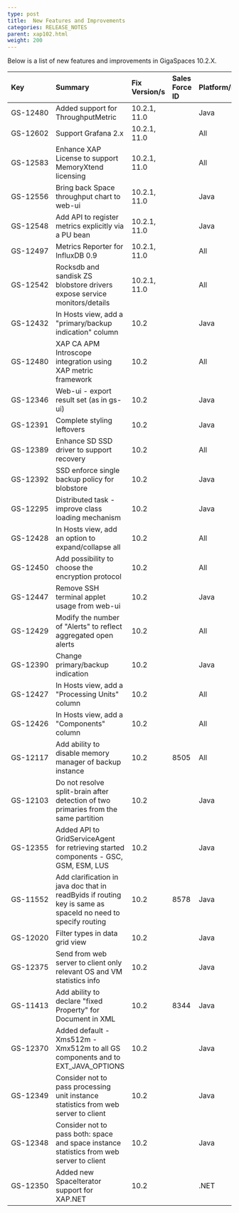 ```yaml
---
type: post
title:  New Features and Improvements
categories: RELEASE_NOTES
parent: xap102.html
weight: 200
---
```




Below is a list of new features and improvements in GigaSpaces 10.2.X.



| Key | Summary | Fix Version/s | Sales<br>Force ID | Platform/s|
|:-------|:------|:------------|:------------|:----------|
|  <nobr>GS-12480</nobr> | Added support for ThroughputMetric | 10.2.1, 11.0 |  | Java |
| GS-12602 | Support Grafana 2.x | 10.2.1, 11.0 |  | All |
| GS-12583 | Enhance XAP License to support MemoryXtend licensing | 10.2.1, 11.0 |  | All |
| GS-12556 | Bring back Space throughput chart to web-ui | 10.2.1, 11.0 |  | Java |
| GS-12548 | Add API to register metrics explicitly via a PU bean  | 10.2.1, 11.0 |  | Java |
| GS-12497 | Metrics Reporter for InfluxDB 0.9 | 10.2.1, 11.0 |  | All |
| GS-12542 | Rocksdb and sandisk ZS blobstore drivers expose service monitors/details | 10.2.1, 11.0 |  | All |
| GS-12432 | In Hosts view, add a "primary/backup indication" column | 10.2 |  | Java |
| GS-12480 | XAP CA APM Introscope integration using XAP metric framework | 10.2 |  | All |
| GS-12346 | Web-ui - export result set (as in gs-ui)  | 10.2 |  | Java |
| GS-12391 | Complete styling leftovers | 10.2 |  | Java |
| GS-12389 | Enhance SD SSD driver to support recovery | 10.2 |  | All |
| GS-12392 | SSD enforce single backup policy for blobstore | 10.2 |  | Java |
| GS-12295 | Distributed task - improve class loading mechanism  | 10.2 |  | Java |
| GS-12428 | In Hosts view, add an option to expand/collapse all | 10.2 |  | All |
| GS-12450 | Add possibility to choose the encryption protocol | 10.2 |  | All |
| GS-12447 | Remove SSH terminal applet usage from web-ui | 10.2 |  | Java |
| GS-12429 | Modify the number of "Alerts" to reflect aggregated open alerts | 10.2 |  | All |
| GS-12390 | Change primary/backup indication | 10.2 |  | Java |
| GS-12427 | In Hosts view, add a "Processing Units" column | 10.2 |  | All |
| GS-12426 | In Hosts view, add a "Components" column | 10.2 |  | All |
| GS-12117 | Add ability to disable memory manager of backup instance  | 10.2 | 8505 | All |
| GS-12103 | Do not resolve split-brain after detection of two primaries from the same partition | 10.2 |  | Java |
| GS-12355 | Added API to GridServiceAgent for retrieving started components - GSC, GSM, ESM, LUS | 10.2 |  | Java |
| GS-11552 | Add clarification in java doc that in readByids if routing key is same as spaceId no need to specify routing | 10.2 | 8578 | Java |
| GS-12020 | Filter types in data grid view | 10.2 |  | Java |
| GS-12375 | Send from web server to client only relevant OS and VM statistics info | 10.2 |  | Java |
| GS-11413 | Add ability to declare "fixed Property" for Document in XML | 10.2 | 8344 | Java |
| GS-12370 | Added default -Xms512m -Xmx512m to all GS components and to EXT_JAVA_OPTIONS | 10.2 |  | Java |
| GS-12349 | Consider not to pass processing unit instance statistics from web server to client | 10.2 |  | Java |
| GS-12348 | Consider not to pass both: space and space instance statistics from web server to client | 10.2 |  | Java |
| GS-12350 | Added new SpaceIterator support for XAP.NET | 10.2 |  | .NET |